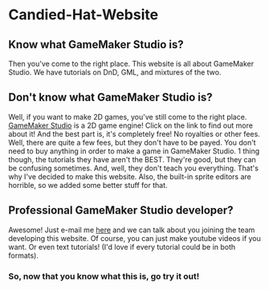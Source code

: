 # Candied-Hat-Website

## Know what GameMaker Studio is?
Then you've come to the right place. 
This website is all about GameMaker Studio.
We have tutorials on DnD, GML, and mixtures of the two.

## Don't know what GameMaker Studio is?
Well, if you want to make 2D games, you've still come to the right place.
[GameMaker Studio](http://www.yoyogames.com/gamemaker/features) is a 2D game engine!
Click on the link to find out more about it! And the best part is, it's completely free! No royalties or other fees. 
Well, there are quite a few fees, but they don't have to be payed. You don't need to buy anything in order to make a game in GameMaker Studio.
1 thing though, the tutorials they have aren't the BEST. They're good, but they can be confusing sometimes. And, well, they don't teach you everything.
That's why I've decided to make this website.
Also, the built-in sprite editors are horrible, so we added some better stuff for that.

## Professional GameMaker Studio developer?
Awesome! Just e-mail me [here](stupidjunkmail000@gmail.com) and we can talk about you joining the team developing this website.
Of course, you can just make youtube videos if you want. Or even text tutorials! (I'd love if every tutorial could be in both formats).

### So, now that you know what this is, go try it out!
